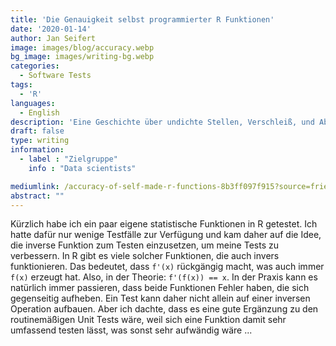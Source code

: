 ```yaml
---
title: 'Die Genauigkeit selbst programmierter R Funktionen'
date: '2020-01-14'
author: Jan Seifert
image: images/blog/accuracy.webp
bg_image: images/writing-bg.webp
categories:
  - Software Tests
tags:
  - 'R'
languages:
  - English
description: 'Eine Geschichte über undichte Stellen, Verschleiß, und Abtrift'
draft: false
type: writing
information:
  - label : "Zielgruppe"
    info : "Data scientists"

mediumlink: /accuracy-of-self-made-r-functions-8b3ff097f915?source=friends_link&sk=ba40877a80b410235c0c5011bcd9a85b
abstract: ""
---
```


Kürzlich habe ich ein paar eigene statistische Funktionen in R getestet. Ich hatte dafür nur wenige Testfälle zur Verfügung und kam daher auf die Idee, die inverse Funktion zum Testen einzusetzen, um meine Tests zu verbessern. In R gibt es viele solcher Funktionen, die auch invers funktionieren. Das bedeutet, dass  `f'(x)` rückgängig macht, was auch immer `f(x)` erzeugt hat. Also, in der Theorie: `f'(f(x)) == x`. In der Praxis kann es natürlich immer passieren, dass beide Funktionen Fehler haben, die sich gegenseitig aufheben. Ein Test kann daher nicht allein auf einer inversen Operation aufbauen. Aber ich dachte, dass es eine gute Ergänzung zu den routinemäßigen Unit Tests wäre, weil sich eine Funktion damit sehr umfassend testen lässt, was sonst sehr aufwändig wäre ...

